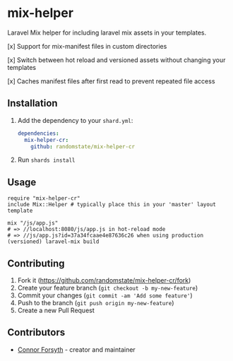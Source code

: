 # mix-helper

Laravel Mix helper for including laravel mix assets in your templates.

[x] Support for mix-manifest files in custom directories

[x] Switch between hot reload and versioned assets without changing your templates

[x] Caches manifest files after first read to prevent repeated file access

## Installation

1. Add the dependency to your `shard.yml`:

   ```yaml
   dependencies:
     mix-helper-cr:
       github: randomstate/mix-helper-cr
   ```

2. Run `shards install`

## Usage

```crystal
require "mix-helper-cr"
include Mix::Helper # typically place this in your 'master' layout template

mix "/js/app.js" 
# => //localhost:8080/js/app.js in hot-reload mode
# => //js/app.js?id=37a34fcaae4e87636c26 when using production (versioned) laravel-mix build
```

## Contributing

1. Fork it (<https://github.com/randomstate/mix-helper-cr/fork>)
2. Create your feature branch (`git checkout -b my-new-feature`)
3. Commit your changes (`git commit -am 'Add some feature'`)
4. Push to the branch (`git push origin my-new-feature`)
5. Create a new Pull Request

## Contributors

- [Connor Forsyth](https://github.com/cimrie) - creator and maintainer
